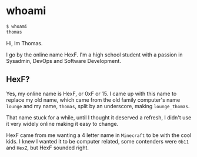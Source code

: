 # whoami

```sh
$ whoami
thomas
```

Hi, Im Thomas.

I go by the online name HexF. I'm a high school student with a passion in Sysadmin, DevOps and Software Development.

## HexF?

Yes, my online name is HexF, or 0xF or 15. I came up with this name to replace my old name, which came from the old family computer's name `lounge` and my name, `thomas`, split by an underscore, making `lounge_thomas`.

That name stuck for a while, until I thought it deserved a refresh, I didn't use it very widely online making it easy to change.

HexF came from me wanting a 4 letter name in `Minecraft` to be with the cool kids. I knew I wanted it to be computer related, some contenders were `0b11` and `HexZ`, but HexF sounded right.

